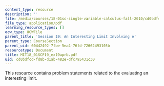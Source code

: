 ```yaml
---
content_type: resource
description: ''
file: /media/courses/18-01sc-single-variable-calculus-fall-2010/cd0bdfcdfd8bd1ab482edfc795431c30_MIT18_01SCF10_ex19aprb.pdf
file_type: application/pdf
learning_resource_types: []
ocw_type: OCWFile
parent_title: 'Session 19: An Interesting Limit Involving e'
parent_type: CourseSection
parent_uid: 60442492-7fbe-5ea4-76fd-72662493105b
resourcetype: Document
title: MIT18_01SCF10_ex19aprb.pdf
uid: cd0bdfcd-fd8b-d1ab-482e-dfc795431c30
---
```

This resource contains problem statements related to the evaluating an interesting limit.
